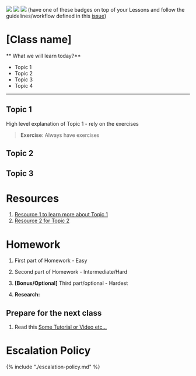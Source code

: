 ![](https://img.shields.io/badge/status-draft-darkred.svg)
![](https://img.shields.io/badge/status-review-orange.svg)
![](https://img.shields.io/badge/status-ready-green.svg) (have one of these
badges on top of your Lessons and follow the guidelines/workflow defined in this
[issue](https://github.com/CodeYourFuture/syllabus/issues/9))

# [Class name]

** What we will learn today?**

* Topic 1
* Topic 2
* Topic 3
* Topic 4

---

## Topic 1

High level explanation of Topic 1 - rely on the exercises

> **Exercise**: Always have exercises

## Topic 2

## Topic 3

# Resources

1. [Resource 1 to learn more about Topic 1](https://example.com)
2. [Resource 2 for Topic 2](https://example.com)

# Homework

1. First part of Homework - Easy

2. Second part of Homework - Intermediate/Hard

3. **[Bonus/Optional]** Third part/optional - Hardest

4. **Research:**

## Prepare for the next class

1. Read this [Some Tutorial or Video etc...](https://example.com)

# Escalation Policy

{% include "./escalation-policy.md" %}
